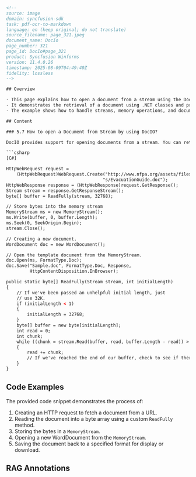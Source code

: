 ```html
<!-- 
source: image
domain: syncfusion-sdk
task: pdf-ocr-to-markdown
language: en (keep original; do not translate)
source_filename: page_321.jpeg
document_name: DocIo
page_number: 321
page_id: DocIo#page_321
product: Syncfusion Winforms
version: 11.4.0.26
timestamp: 2025-08-09T04:49:40Z
fidelity: lossless
-->

## Overview

- This page explains how to open a document from a stream using the DocIO library.
- It demonstrates the retrieval of a document using .NET classes and provides an example code snippet.
- The example shows how to handle streams, memory operations, and document manipulation for saving the document.

## Content

### 5.7 How to open a Document from Stream by using DocIO?

DocIO provides support for opening documents from a stream. You can retrieve the document by using .NET classes, and then pass the stream to DocIO as follows.

```csharp
[C#]

HttpWebRequest request = 
    (HttpWebRequest)WebRequest.Create("http://www.nfpa.org/assets/files//PDF/Form" +
                                     "s/EvacuationGuide.doc");
HttpWebResponse response = (HttpWebResponse)request.GetResponse();
Stream stream = response.GetResponseStream();
byte[] buffer = ReadFully(stream, 32768);

// Store bytes into the memory stream
MemoryStream ms = new MemoryStream();
ms.Write(buffer, 0, buffer.Length);
ms.Seek(0, SeekOrigin.Begin);
stream.Close();

// Creating a new document.
WordDocument doc = new WordDocument();

// Open the template document from the MemoryStream.
doc.Open(ms, FormatType.Doc);
doc.Save("Sample.doc", FormatType.Doc, Response,
         HttpContentDisposition.InBrowser);

public static byte[] ReadFully(Stream stream, int initialLength)
{
    // If we've been passed an unhelpful initial length, just
    // use 32K.
    if (initialLength < 1)
    {
        initialLength = 32768;
    }
    byte[] buffer = new byte[initialLength];
    int read = 0;
    int chunk;
    while ((chunk = stream.Read(buffer, read, buffer.Length - read)) > 0)
    {
        read += chunk;
        // If we've reached the end of our buffer, check to see if there's
    }
}
```

## Code Examples

The provided code snippet demonstrates the process of:

1. Creating an HTTP request to fetch a document from a URL.
2. Reading the document into a byte array using a custom `ReadFully` method.
3. Storing the bytes in a `MemoryStream`.
4. Opening a new WordDocument from the `MemoryStream`.
5. Saving the document back to a specified format for display or download.

## RAG Annotations

<!-- tags: [DocIO, WinForms, document manipulation, document streams, Syncfusion] keywords: [open document from stream, HttpWebRequest, Memory Stream, WordDocument, FormatType, HttpContentDisposition] -->
```